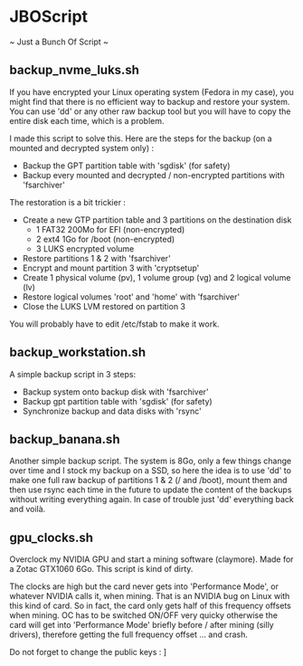 # JBOScript

~ Just a Bunch Of Script ~


## backup_nvme_luks.sh

If you have encrypted your Linux operating system (Fedora in my case), you might
find that there is no efficient way to backup and restore your system. You
can use 'dd' or any other raw backup tool but you will have to copy the entire
disk each time, which is a problem.

I made this script to solve this. Here are the steps for the backup (on
a mounted and decrypted system only) :
- Backup the GPT partition table with 'sgdisk' (for safety)
- Backup every mounted and decrypted / non-encrypted partitions with 'fsarchiver'

The restoration is a bit trickier :
- Create a new GTP partition table and 3 partitions on the destination disk
  - 1 FAT32 200Mo for EFI (non-encrypted)
  - 2 ext4 1Go for /boot (non-encrypted)
  - 3 LUKS encrypted volume
- Restore partitions 1 & 2 with 'fsarchiver'
- Encrypt and mount partition 3 with 'cryptsetup'
- Create 1 physical volume (pv), 1 volume group (vg) and 2 logical volume (lv)
- Restore logical volumes 'root' and 'home' with 'fsarchiver'
- Close the LUKS LVM restored on partition 3

You will probably have to edit /etc/fstab to make it work.

## backup_workstation.sh

A simple backup script in 3 steps:
- Backup system onto backup disk with 'fsarchiver'
- Backup gpt partition table with 'sgdisk' (for safety)
- Synchronize backup and data disks with 'rsync'


## backup_banana.sh

Another simple backup script. The system is 8Go, only a few things change over time
and I stock my backup on a SSD, so here the idea is to use 'dd' to make one full
raw backup of partitions 1 & 2 (/ and /boot), mount them and then use rsync each
time in the future to update the content of the backups without writing
everything again. In case of trouble just 'dd' everything back and voilà.


## gpu_clocks.sh

Overclock my NVIDIA GPU and start a mining software (claymore).
Made for a Zotac GTX1060 6Go. This script is kind of dirty.

The clocks are high but the card never gets into 'Performance Mode', or whatever
NVIDIA calls it, when mining. That is an NVIDIA bug on Linux with this kind of
card. So in fact, the card only gets half of this frequency offsets when mining.
OC has to be switched ON/OFF very quicky otherwise the card will get into
'Performance Mode' briefly before / after mining (silly drivers), therefore
getting the full frequency offset ... and crash.

Do not forget to change the public keys : ]

